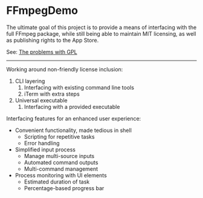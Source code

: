 # FFmpegDemo

The ultimate goal of this project is to provide a means of interfacing with the full FFmpeg package, while still being able to maintain MIT licensing, as well as publishing rights to the App Store.

See: [The problems with GPL](https://unixsheikh.com/articles/the-problems-with-the-gpl.html)

---

Working around non-friendly license inclusion:

1. CLI layering
    1. Interfacing with existing command line tools
    2. iTerm with extra steps
2. Universal executable
    1. Interfacing with a provided executable
  
Interfacing features for an enhanced user experience:

- Convenient functionality, made tedious in shell
    - Scripting for repetitive tasks
    - Error handling
- Simplified input process
    - Manage multi-source inputs
    - Automated command outputs
    - Multi-command management
- Process monitoring with UI elements
    - Estimated duration of task
    - Percentage-based progress bar

